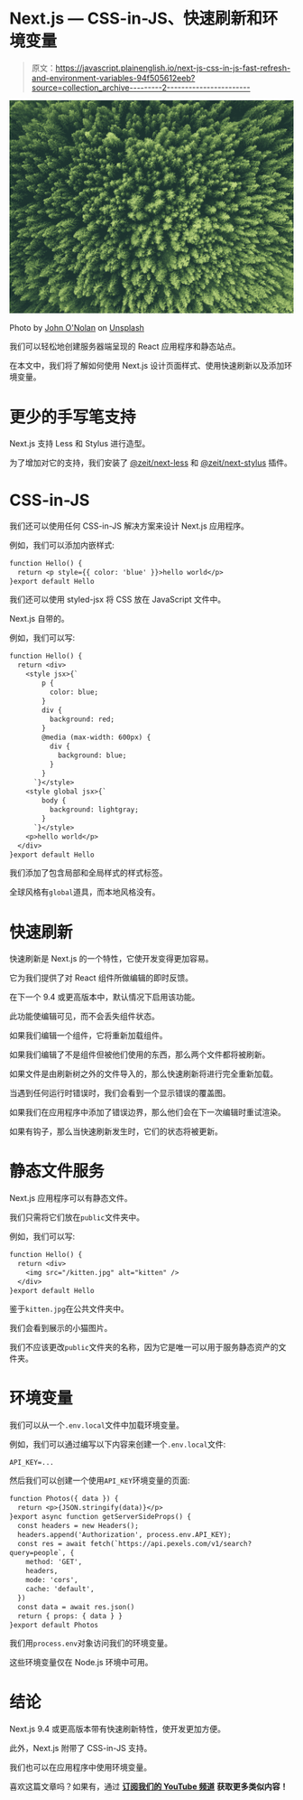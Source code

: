# Next.js — CSS-in-JS、快速刷新和环境变量

> 原文：<https://javascript.plainenglish.io/next-js-css-in-js-fast-refresh-and-environment-variables-94f505612eeb?source=collection_archive---------2----------------------->

![](img/9e3529c584a9be2a1c96be119ec6badf.png)

Photo by [John O'Nolan](https://unsplash.com/@johnonolan?utm_source=medium&utm_medium=referral) on [Unsplash](https://unsplash.com?utm_source=medium&utm_medium=referral)

我们可以轻松地创建服务器端呈现的 React 应用程序和静态站点。

在本文中，我们将了解如何使用 Next.js 设计页面样式、使用快速刷新以及添加环境变量。

# 更少的手写笔支持

Next.js 支持 Less 和 Stylus 进行造型。

为了增加对它的支持，我们安装了 [@zeit/next-less](https://github.com/vercel/next-plugins/tree/master/packages/next-less) 和 [@zeit/next-stylus](https://github.com/vercel/next-plugins/tree/master/packages/next-stylus) 插件。

# CSS-in-JS

我们还可以使用任何 CSS-in-JS 解决方案来设计 Next.js 应用程序。

例如，我们可以添加内嵌样式:

```
function Hello() {
  return <p style={{ color: 'blue' }}>hello world</p>
}export default Hello
```

我们还可以使用 styled-jsx 将 CSS 放在 JavaScript 文件中。

Next.js 自带的。

例如，我们可以写:

```
function Hello() {
  return <div>
    <style jsx>{`
        p {
          color: blue;
        }
        div {
          background: red;
        }
        @media (max-width: 600px) {
          div {
            background: blue;
          }
        }
      `}</style>
    <style global jsx>{`
        body {
          background: lightgray;
        }
      `}</style>
    <p>hello world</p>
  </div>
}export default Hello
```

我们添加了包含局部和全局样式的样式标签。

全球风格有`global`道具，而本地风格没有。

# 快速刷新

快速刷新是 Next.js 的一个特性，它使开发变得更加容易。

它为我们提供了对 React 组件所做编辑的即时反馈。

在下一个 9.4 或更高版本中，默认情况下启用该功能。

此功能使编辑可见，而不会丢失组件状态。

如果我们编辑一个组件，它将重新加载组件。

如果我们编辑了不是组件但被他们使用的东西，那么两个文件都将被刷新。

如果文件是由刷新树之外的文件导入的，那么快速刷新将进行完全重新加载。

当遇到任何运行时错误时，我们会看到一个显示错误的覆盖图。

如果我们在应用程序中添加了错误边界，那么他们会在下一次编辑时重试渲染。

如果有钩子，那么当快速刷新发生时，它们的状态将被更新。

# 静态文件服务

Next.js 应用程序可以有静态文件。

我们只需将它们放在`public`文件夹中。

例如，我们可以写:

```
function Hello() {
  return <div>
    <img src="/kitten.jpg" alt="kitten" />
  </div>
}export default Hello
```

鉴于`kitten.jpg`在公共文件夹中。

我们会看到展示的小猫图片。

我们不应该更改`public`文件夹的名称，因为它是唯一可以用于服务静态资产的文件夹。

# 环境变量

我们可以从一个`.env.local`文件中加载环境变量。

例如，我们可以通过编写以下内容来创建一个`.env.local`文件:

```
API_KEY=...
```

然后我们可以创建一个使用`API_KEY`环境变量的页面:

```
function Photos({ data }) {
  return <p>{JSON.stringify(data)}</p>
}export async function getServerSideProps() {
  const headers = new Headers();
  headers.append('Authorization', process.env.API_KEY);
  const res = await fetch(`https://api.pexels.com/v1/search?query=people`, {
    method: 'GET',
    headers,
    mode: 'cors',
    cache: 'default',
  })
  const data = await res.json()
  return { props: { data } }
}export default Photos
```

我们用`process.env`对象访问我们的环境变量。

这些环境变量仅在 Node.js 环境中可用。

# 结论

Next.js 9.4 或更高版本带有快速刷新特性，使开发更加方便。

此外，Next.js 附带了 CSS-in-JS 支持。

我们也可以在应用程序中使用环境变量。

喜欢这篇文章吗？如果有，通过 [**订阅我们的 YouTube 频道**](https://www.youtube.com/channel/UCtipWUghju290NWcn8jhyAw?sub_confirmation=true) **获取更多类似内容！**